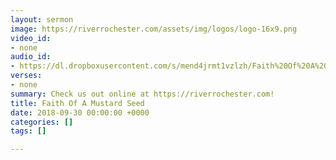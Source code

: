 ```yaml
---
layout: sermon
image: https://riverrochester.com/assets/img/logos/logo-16x9.png
video_id:
- none
audio_id:
- https://dl.dropboxusercontent.com/s/mend4jrmt1vzlzh/Faith%20Of%20A%20Mustard%20Seed.mp3?dl=0
verses:
- none
summary: Check us out online at https://riverrochester.com!
title: Faith Of A Mustard Seed
date: 2018-09-30 00:00:00 +0000
categories: []
tags: []

---
```

